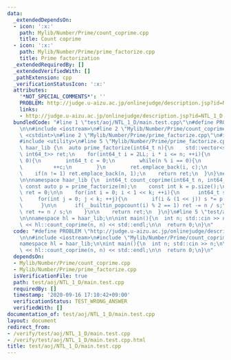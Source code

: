 ```yaml
---
data:
  _extendedDependsOn:
  - icon: ':x:'
    path: Mylib/Number/Prime/count_coprime.cpp
    title: Count coprime
  - icon: ':x:'
    path: Mylib/Number/Prime/prime_factorize.cpp
    title: Prime factorization
  _extendedRequiredBy: []
  _extendedVerifiedWith: []
  _pathExtension: cpp
  _verificationStatusIcon: ':x:'
  attributes:
    '*NOT_SPECIAL_COMMENTS*': ''
    PROBLEM: http://judge.u-aizu.ac.jp/onlinejudge/description.jsp?id=NTL_1_D
    links:
    - http://judge.u-aizu.ac.jp/onlinejudge/description.jsp?id=NTL_1_D
  bundledCode: "#line 1 \"test/aoj/NTL_1_D/main.test.cpp\"\n#define PROBLEM \"http://judge.u-aizu.ac.jp/onlinejudge/description.jsp?id=NTL_1_D\"\
    \n\n#include <iostream>\n#line 2 \"Mylib/Number/Prime/count_coprime.cpp\"\n#include\
    \ <cstdint>\n#line 2 \"Mylib/Number/Prime/prime_factorize.cpp\"\n#include <vector>\n\
    #include <utility>\n#line 5 \"Mylib/Number/Prime/prime_factorize.cpp\"\n\nnamespace\
    \ haar_lib {\n  auto prime_factorize(int64_t n){\n    std::vector<std::pair<int64_t,\
    \ int64_t>> ret;\n    for(int64_t i = 2LL; i * i <= n; ++i){\n      if(n % i ==\
    \ 0){\n        int64_t c = 0;\n        while(n % i == 0){\n          n /= i;\n\
    \          ++c;\n        }\n        ret.emplace_back(i, c);\n      }\n    }\n\
    \    if(n != 1) ret.emplace_back(n, 1);\n    return ret;\n  }\n}\n#line 4 \"Mylib/Number/Prime/count_coprime.cpp\"\
    \n\nnamespace haar_lib {\n  int64_t count_coprime(int64_t n, int64_t m){\n   \
    \ const auto p = prime_factorize(m);\n    const int k = p.size();\n\n    int64_t\
    \ ret = 0;\n\n    for(int i = 0; i < 1 << k; ++i){\n      int64_t s = 1;\n\n \
    \     for(int j = 0; j < k; ++j){\n        if(i & (1 << j)) s *= p[j].first;\n\
    \      }\n\n      if(__builtin_popcount(i) % 2 == 1) ret -= n / s;\n      else\
    \ ret += n / s;\n    }\n\n    return ret;\n  }\n}\n#line 5 \"test/aoj/NTL_1_D/main.test.cpp\"\
    \n\nnamespace hl = haar_lib;\n\nint main(){\n  int n; std::cin >> n;\n\n  std::cout\
    \ << hl::count_coprime(n, n) << std::endl;\n\n  return 0;\n}\n"
  code: "#define PROBLEM \"http://judge.u-aizu.ac.jp/onlinejudge/description.jsp?id=NTL_1_D\"\
    \n\n#include <iostream>\n#include \"Mylib/Number/Prime/count_coprime.cpp\"\n\n\
    namespace hl = haar_lib;\n\nint main(){\n  int n; std::cin >> n;\n\n  std::cout\
    \ << hl::count_coprime(n, n) << std::endl;\n\n  return 0;\n}\n"
  dependsOn:
  - Mylib/Number/Prime/count_coprime.cpp
  - Mylib/Number/Prime/prime_factorize.cpp
  isVerificationFile: true
  path: test/aoj/NTL_1_D/main.test.cpp
  requiredBy: []
  timestamp: '2020-09-16 17:10:42+09:00'
  verificationStatus: TEST_WRONG_ANSWER
  verifiedWith: []
documentation_of: test/aoj/NTL_1_D/main.test.cpp
layout: document
redirect_from:
- /verify/test/aoj/NTL_1_D/main.test.cpp
- /verify/test/aoj/NTL_1_D/main.test.cpp.html
title: test/aoj/NTL_1_D/main.test.cpp
---
```

